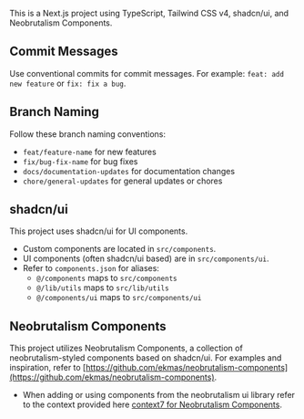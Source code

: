 <!-- Use this file to provide workspace-specific custom instructions to Copilot. For more details, visit https://code.visualstudio.com/docs/copilot/copilot-customization#_use-a-githubcopilotinstructionsmd-file -->
This is a Next.js project using TypeScript, Tailwind CSS v4, shadcn/ui, and Neobrutalism Components.

## Commit Messages
Use conventional commits for commit messages. For example: `feat: add new feature` or `fix: fix a bug`.

## Branch Naming
Follow these branch naming conventions:
- `feat/feature-name` for new features
- `fix/bug-fix-name` for bug fixes
- `docs/documentation-updates` for documentation changes
- `chore/general-updates` for general updates or chores

## shadcn/ui
This project uses shadcn/ui for UI components.
- Custom components are located in `src/components`.
- UI components (often shadcn/ui based) are in `src/components/ui`.
- Refer to `components.json` for aliases:
    - `@/components` maps to `src/components`
    - `@/lib/utils` maps to `src/lib/utils`
    - `@/components/ui` maps to `src/components/ui`

## Neobrutalism Components
This project utilizes Neobrutalism Components, a collection of neobrutalism-styled components based on shadcn/ui. For examples and inspiration, refer to [https://github.com/ekmas/neobrutalism-components](https://github.com/ekmas/neobrutalism-components).
- When adding or using components from the neobrutalism ui library refer to the context provided here [context7 for Neobrutalism Components](https://context7.com/ekmas/neobrutalism-components/llms.txt).